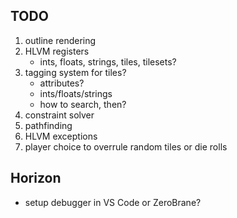 ## TODO
1. outline rendering
2. HLVM registers
    - ints, floats, strings, tiles, tilesets?
3. tagging system for tiles?
    - attributes?
    - ints/floats/strings
    - how to search, then?
4. constraint solver
5. pathfinding
6. HLVM exceptions
7. player choice to overrule random tiles or die rolls

## Horizon
* setup debugger in VS Code or ZeroBrane?
